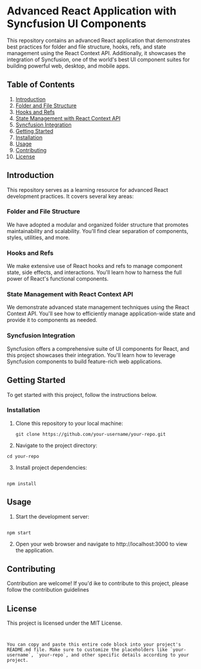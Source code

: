 # Advanced React Application with Syncfusion UI Components

This repository contains an advanced React application that demonstrates best practices for folder and file structure, hooks, refs, and state management using the React Context API. Additionally, it showcases the integration of Syncfusion, one of the world's best UI component suites for building powerful web, desktop, and mobile apps.

## Table of Contents

1. [Introduction](#introduction)
2. [Folder and File Structure](#folder-and-file-structure)
3. [Hooks and Refs](#hooks-and-refs)
4. [State Management with React Context API](#state-management-with-react-context-api)
5. [Syncfusion Integration](#syncfusion-integration)
6. [Getting Started](#getting-started)
7. [Installation](#installation)
8. [Usage](#usage)
9. [Contributing](#contributing)
10. [License](#license)

## Introduction

This repository serves as a learning resource for advanced React development practices. It covers several key areas:

### Folder and File Structure

We have adopted a modular and organized folder structure that promotes maintainability and scalability. You'll find clear separation of components, styles, utilities, and more.

### Hooks and Refs

We make extensive use of React hooks and refs to manage component state, side effects, and interactions. You'll learn how to harness the full power of React's functional components.

### State Management with React Context API

We demonstrate advanced state management techniques using the React Context API. You'll see how to efficiently manage application-wide state and provide it to components as needed.

### Syncfusion Integration

Syncfusion offers a comprehensive suite of UI components for React, and this project showcases their integration. You'll learn how to leverage Syncfusion components to build feature-rich web applications.

## Getting Started

To get started with this project, follow the instructions below.

### Installation

1. Clone this repository to your local machine:

   ```shell
   git clone https://github.com/your-username/your-repo.git

   ```

2. Navigate to the project directory:

```shell
cd your-repo

```

3. Install project dependencies:

```shell

npm install

```

## Usage

1. Start the development server:

```shell

npm start

```

2. Open your web browser and navigate to http://localhost:3000 to view the application.

## Contributing

Contribution are welcome! If you'd ike to contribute to this project, please follow the contribution guidelines

## License

This project is licensed under the MIT License.

```vbnet


You can copy and paste this entire code block into your project's README.md file. Make sure to customize the placeholders like `your-username`, `your-repo`, and other specific details according to your project.

```

